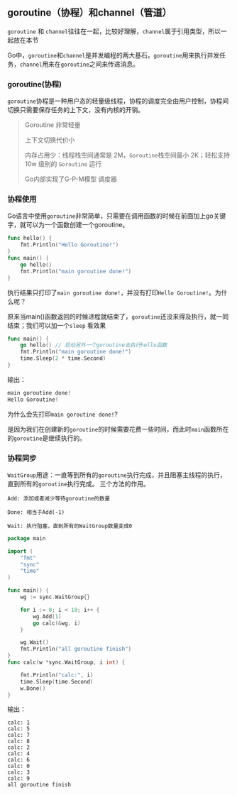 ## goroutine（协程）和channel（管道）
`goroutine` 和 `channel`往往在一起，比较好理解，`channel`属于引用类型，所以一起放在本节

Go中，`goroutine`和`channel`是并发编程的两大基石，`goroutine`用来执行并发任务，`channel`用来在`goroutine`之间来传递消息。

### goroutine(协程)
`goroutine`协程是一种用户态的轻量级线程，协程的调度完全由用户控制，协程间切换只需要保存任务的上下文，没有内核的开销。

> Goroutine 非常轻量
> 
> 上下文切换代价小
> 
> 内存占用少：线程栈空间通常是 2M，`Goroutine`栈空间最小 2K；轻松支持10w 级别的 `Goroutine` 运行
> 
> Go内部实现了G-P-M模型 调度器

### 协程使用
Go语言中使用`goroutine`非常简单，只需要在调用函数的时候在前面加上go关键字，就可以为一个函数创建一个goroutine。

```go
func hello() {
    fmt.Println("Hello Goroutine!")
}
func main() {
    go hello()
    fmt.Println("main goroutine done!")
}
```
执行结果只打印了`main goroutine done!`，并没有打印`Hello Goroutine!`。为什么呢？

原来当main()函数返回的时候进程就结束了，`goroutine`还没来得及执行，就一同结束；我们可以加一个`sleep` 看效果
```go
func main() {
    go hello() // 启动另外一个goroutine去执行hello函数
    fmt.Println("main goroutine done!")
    time.Sleep(2 * time.Second)
}
```

输出：
```go
main goroutine done!
Hello Goroutine!
```

为什么会先打印`main goroutine done!`?

是因为我们在创建新的`goroutine`的时候需要花费一些时间，而此时`main`函数所在的`goroutine`是继续执行的。

### 协程同步
`WaitGroup`用途：一直等到所有的`goroutine`执行完成，并且阻塞主线程的执行，直到所有的`goroutine`执行完成。
三个方法的作用。
```
Add: 添加或者减少等待goroutine的数量

Done: 相当于Add(-1)

Wait: 执行阻塞，直到所有的WaitGroup数量变成0
```

```go
package main

import (
    "fmt"
    "sync"
    "time"
)

func main() {
    wg := sync.WaitGroup{}

    for i := 0; i < 10; i++ {
        wg.Add(1)
        go calc(&wg, i)
    }

    wg.Wait()
    fmt.Println("all goroutine finish")
}
func calc(w *sync.WaitGroup, i int) {

    fmt.Println("calc:", i)
    time.Sleep(time.Second)
    w.Done()
}
```
输出：
```
calc: 1
calc: 5
calc: 7
calc: 8
calc: 2
calc: 4
calc: 6
calc: 0
calc: 3
calc: 9
all goroutine finish

```
